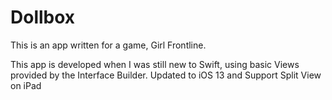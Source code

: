 # Dollbox
This is an app written for a game, Girl Frontline.

This app is developed when I was still new to Swift, using basic Views provided by the Interface Builder. Updated to iOS 13 and Support Split View on iPad

